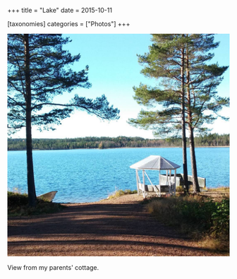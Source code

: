 +++
title = "Lake"
date = 2015-10-11

[taxonomies]
categories = ["Photos"]
+++

![Lake](lake.jpeg)

View from my parents' cottage.

